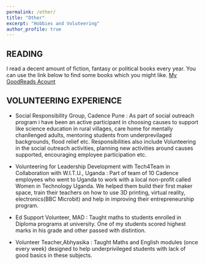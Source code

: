 ```yaml
---
permalink: /other/
title: "Other"
excerpt: "Hobbies and Voluteering"
author_profile: true
---
```


READING
-------
I read a decent amount of fiction, fantasy or political books every year. You can use the link below to find some books which you might like.
[My GoodReads Acount](https://www.goodreads.com/user/show/16894718-tushaar-kataria)


VOLUNTEERING EXPERIENCE
------
- Social Responsibility Group, Cadence Pune : As part of social outreach program i have been an active participant in choosing causes to support like science education in rural villages, care home for mentally chanllenged adults, mentoring students from underprevilaged backgrounds, flood relief etc. Responsibilities also include Volunteering in the social outreach activities, planning new activities around causes supported, encouraging employee participation etc.

- Volunteering for Leadership Development with Tech4Team in Collaboration with W.I.T.U., Uganda : Part of team of 10 Cadence employees who went to Uganda to work with a local non-profit called Women in Technology Uganda. We helped them build their first maker space, train their teachers on how to use 3D printing, virtual reality, electronics(BBC Microbit) and help in improving their entrepreneurship program.

- Ed Support Volunteer, MAD : Taught maths to students enrolled in Diploma programs at university. One of my students scored highest marks in his grade and other passed with distintion.

- Volunteer Teacher,Abhyasika : Taught Maths and English modules (once every week) designed to help underprivileged students with lack of good basics in these subjects.
